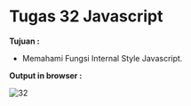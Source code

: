 # Tugas 32 Javascript

<b>Tujuan : </b>
<ul>
  <li>Memahami Fungsi Internal Style Javascript.</li>
</ul>

<b>Output in browser : </b>

![32](https://user-images.githubusercontent.com/92837751/184478414-79b32dfb-dad2-4162-b463-8550daa3b06d.jpg)
